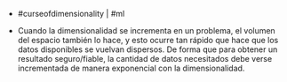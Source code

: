 - #curseofdimensionality | #ml

- Cuando la dimensionalidad se incrementa en un problema, el volumen del espacio también lo hace, y esto ocurre tan rápido que  hace que los datos disponibles se vuelvan dispersos. De forma que para obtener un resultado seguro/fiable, la cantidad de datos necesitados debe verse incrementada de manera exponencial con la dimensionalidad.